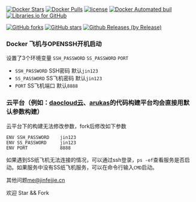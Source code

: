 [![Docker Stars](https://img.shields.io/docker/stars/mrjin/shadowsocks.svg?style=flat-square)](https://hub.docker.com/r/mrjin/shadowsocks/)    [![Docker Pulls](https://img.shields.io/docker/pulls/mrjin/shadowsocks.svg?style=flat-square)](https://hub.docker.com/r/mrjin/shadowsocks/)    [![license](https://img.shields.io/github/license/jinfeijie/Docker.svg?style=flat-square)](https://github.com/jinfeijie/Docker)    [![Docker Automated buil](https://img.shields.io/docker/automated/mrjin/shadowsocks.svg?style=flat-square)](https://hub.docker.com/r/mrjin/shadowsocks/)    [![Libraries.io for GitHub](https://img.shields.io/librariesio/github/jinfeijie/Docker.svg?style=flat-square)](https://github.com/jinfeijie/Docker)

 [![GitHub forks](https://img.shields.io/github/forks/jinfeijie/Docker.svg?style=social&label=Fork&style=plastic)](https://github.com/jinfeijie/Docker)    [![GitHub stars](https://img.shields.io/github/stars/jinfeijie/Docker.svg?style=social&label=Star&style=plastic)](https://github.com/jinfeijie/Docker)    [![Github Releases (by Release)](https://img.shields.io/github/downloads/jinfeijie/Docker/1.0.1/total.svg?style=plastic)](https://github.com/jinfeijie/Docker/releases)
### Docker 飞机与OPENSSH开机启动

设置了3个环境变量 `SSH_PASSWORD` `SS_PASSWORD` `PORT`

* `SSH_PASSWORD`  SSH密码 默认`jin123`
* `SS_PASSWORD`  SS飞机密码  默认`jin123`
* `PORT`  SS飞机端口  默认`8888`

### 云平台（例如：[daocloud云](https://www.daocloud.io/)、[arukas](https://app.arukas.io)的代码构建平台均会直接用默认参数构建）
云平台下的构建无法修改参数，fork后修改如下参数
```
ENV SSH_PASSWORD    jin123
ENV SS_PASSWORD     jin123
ENV PORT            8888
```

如果遇到SS纸飞机无法连接的情况，可以通过ssh登录，`ps -ef`查看服务是否启动。如果服务中没有SS纸飞机服务，可以在命令行输入`CMD`启动。

其他问题[me@jinfeijie.cn](mailto:me@jinfeijie.cn)

欢迎 Star && Fork
